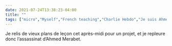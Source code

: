 ```yaml
---
date: 2021-07-24T13:38:23-04:00
title: ""
tags: ["micro","Myself","French teaching","Charlie Hebdo","Je suis Ahmed"]
---
```

Je relis de vieux plans de leçon cet après-midi pour un projet, et je repleure donc l’assassinat d’Ahmed Merabet.
